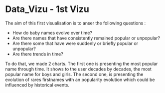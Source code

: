 # Data_Vizu - 1st Vizu
The aim of this first visualisation is to anser the following questions : 
- How do baby names evolve over time?
- Are there names that have consistently remained popular or unpopular?
- Are there some that have were suddenly or briefly popular or unpopular?
- Are there trends in time?

To do that, we made 2 charts. The first one is presenting the most popular name through time. It shows to the user decades by decades, the most popular name for boys and girls. 
The second one, is presenting the evolution of rares firstnames with an popularity evolution which could be influenced by historical events. 
